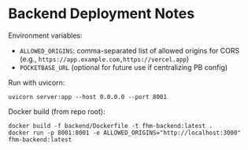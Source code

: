 # Backend Deployment Notes

Environment variables:
- `ALLOWED_ORIGINS`: comma-separated list of allowed origins for CORS (e.g., `https://app.example.com,https://vercel.app`)
- `POCKETBASE_URL` (optional for future use if centralizing PB config)

Run with uvicorn:
```
uvicorn server:app --host 0.0.0.0 --port 8001
```

Docker build (from repo root):
```
docker build -f backend/Dockerfile -t fhm-backend:latest .
docker run -p 8001:8001 -e ALLOWED_ORIGINS="http://localhost:3000" fhm-backend:latest
```


